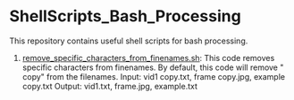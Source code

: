 # ShellScripts_Bash_Processing
This repository contains useful shell scripts for bash processing. 

   1. [remove_specific_characters_from_finenames.sh](https://github.com/BumbleBee0819/ShellScripts_Bash_Processing/blob/master/remove_specific_characters_from_finenames.sh): This code removes specific characters from finenames.
   By default, this code will remove " copy" from the filenames.
   Input: vid1 copy.txt, frame copy.jpg, example copy.txt
   Output: vid1.txt, frame.jpg, example.txt
   
